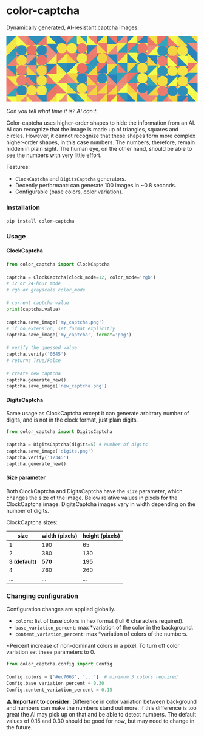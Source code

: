 # color-captcha
Dynamically generated, AI-resistant captcha images. 

![color-captcha](https://raw.githubusercontent.com/stefs304/clockcaptcha/master/color-captcha.png)

*Can you tell what time it is? AI can't.*

Color-captcha uses higher-order shapes to hide the information from an AI. 
AI can recognize that the image is made up of triangles, squares and circles.
However, it cannot recognize that these shapes form more complex higher-order shapes, in this case numbers. 
The numbers, therefore, remain hidden in plain sight.
The human eye, on the other hand, should be able to see the numbers with very little effort. 

Features:
* `ClockCaptcha` and `DigitsCaptcha` generators.
* Decently performant: can generate 100 images in ~0.8 seconds.
* Configurable (base colors, color variation).

### Installation

```shell
pip install color-captcha
```

### Usage

#### ClockCaptcha

```python
from color_captcha import ClockCaptcha

captcha = ClockCaptcha(clock_mode=12, color_mode='rgb') 
# 12 or 24-hour mode
# rgb or grayscale color_mode

# current captcha value
print(captcha.value)

captcha.save_image('my_captcha.png') 
# if no extension, set format explicitly
captcha.save_image('my_captcha', format='png')

# verify the guessed value
captcha.verify('0645') 
# returns True/False

# create new captcha
captcha.generate_new()
captcha.save_image('new_captcha.png')
```

#### DigitsCaptcha
Same usage as ClockCaptcha except it can generate arbitrary number of 
digits, and is not in the clock format, just plain digits. 

```python
from color_captcha import DigitsCaptcha

captcha = DigitsCaptcha(digits=5) # number of digits
captcha.save_image('digits.png')
captcha.verify('12345')
captcha.generate_new()
```

#### Size parameter
Both ClockCaptcha and DigitsCaptcha have the `size` parameter, which changes the size of the image.
Below relative values in pixels for the ClockCaptcha image. 
DigitsCaptcha images vary in width depending on the number of digits. 

ClockCaptcha sizes:

| size            | width (pixels) | height (pixels) |
|-----------------|----------------|-----------------|
| 1               | 190            | 65              |
| 2               | 380            | 130             |
| **3 (default)** | **570**        | **195**         |
| 4               | 760            | 260             |
| ...             | ...            | ...             | 

### Changing configuration
Configuration changes are applied globally.
* `colors`: list of base colors in hex format (full 6 characters required).
* `base_variation_percent`: max \*variation of the color in the background.  
* `content_variation_percent`: max \*variation of colors of the numbers.

\*Percent increase of non-dominant colors in a pixel.
To turn off color variation set these parameters to 0.

```python
from color_captcha.config import Config

Config.colors = ['#ec7063', '...']  # minimum 3 colors required
Config.base_variation_percent = 0.30
Config.content_variation_percent = 0.15
```

⚠️ **Important to consider:** 
Difference in color variation between background and numbers can make the numbers stand out more. 
If this difference is too great the AI may pick up on that and be able to detect numbers. 
The default values of 0.15 and 0.30 should be good for now, but may need to change in the future. 

